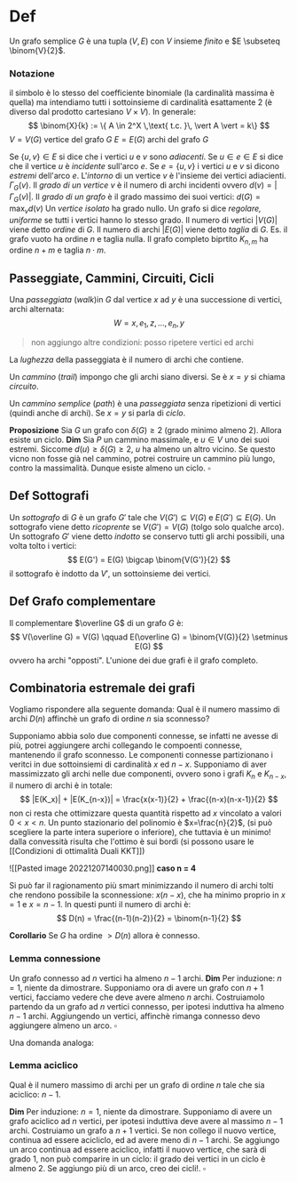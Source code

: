 # Def
Un grafo semplice $G$ è una tupla $(V,E)$ con $V$ insieme *finito* e $E \subseteq \binom{V}{2}$.


### Notazione
il simbolo è lo stesso del coefficiente binomiale (la cardinalità massima è quella) ma intendiamo tutti i sottoinsieme di cardinalità esattamente 2 (è diverso dal prodotto cartesiano $V\times V$). In generale:
$$
\binom{X}{k} := \{ A \in 2^X \,\text{ t.c. }\, \vert A \vert = k\}
$$
$V = V(G)$ vertice del grafo $G$
$E = E(G)$ archi del grafo $G$

Se $\{u,v\} \in E$ si dice che i vertici $u$ e $v$ sono *adiacenti*.
Se $u \in e \in E$ si dice che il vertice $u$ è *incidente* sull'arco $e$.
Se $e = \{u,v\}$ i vertici $u$ e $v$ si dicono *estremi* dell'arco $e$.
L'*intorno* di un vertice $v$ è l'insieme dei vertici adiacienti. $\Gamma_G(v)$.
Il *grado di un vertice* $v$ è il numero di archi incidenti ovvero $d(v) = \vert \Gamma_G(v)\vert$.
Il *grado di un grafo* è il grado massimo dei suoi vertici: $d(G) = \max_v d(v)$
Un *vertice isolato* ha grado nullo.
Un grafo si dice *regolare, uniforme* se tutti i vertici hanno lo stesso grado.
Il numero di vertici $\vert V(G)\vert$ viene detto *ordine* di $G$.
Il numero di archi $\vert E(G)\vert$ viene detto *taglia* di $G$.
Es. il grafo vuoto ha ordine $n$ e taglia nulla.
Il grafo completo biprtito $K_{n,m}$ ha ordine $n+m$ e taglia $n\cdot m$.

## Passeggiate, Cammini, Circuiti, Cicli
Una *passeggiata* (*walk*)in $G$ dal vertice $x$ ad $y$ è una successione di vertici, archi alternata:
$$
W = x,e_1,z,\dots, e_n, y 
$$
> non aggiungo altre condizioni: posso ripetere vertici ed archi

La *lughezza* della passeggiata è il numero di archi che contiene.

Un *cammino* (*trail*) impongo che gli archi siano diversi. Se è $x=y$ si chiama *circuito*.

Un *cammino semplice* (*path*) è una *passeggiata* senza ripetizioni di vertici (quindi anche di archi). Se $x=y$ si parla di *ciclo*.

**Proposizione** Sia $G$ un grafo con $\delta(G)\geq 2$ (grado minimo almeno $2$). Allora esiste un ciclo.
**Dim** Sia $P$ un cammino massimale, e $u\in V$ uno dei suoi estremi. Siccome $d(u) \geq \delta(G) \geq 2$,  $u$ ha almeno un altro vicino. Se questo vicno non fosse già nel cammino, potrei costruire un cammino più lungo, contro la massimalità. Dunque esiste almeno un ciclo. $\square$

## Def Sottografi
Un *sottografo* di $G$ è un grafo $G'$ tale che $V(G') \subseteq V(G)$ e $E(G') \subseteq E(G)$.
Un sottografo viene detto *ricoprente* se $V(G') = V(G)$ (tolgo solo qualche arco).
Un sottografo $G'$ viene detto *indotto* se conservo tutti gli archi possibili, una volta tolto i vertici:
$$
E(G') = E(G) \bigcap \binom{V(G')}{2}
$$
il sottografo è indotto da $V'$, un sottoinsieme dei vertici.

## Def Grafo complementare
Il complementare $\overline G$ di un grafo $G$ è:
$$
V(\overline G) = V(G) \qquad E(\overline G) = \binom{V(G)}{2} \setminus E(G)
$$
ovvero ha archi "opposti". L'unione dei due grafi è il grafo completo.


## Combinatoria estremale dei grafi

Vogliamo rispondere alla seguente domanda:
Qual è il numero massimo di archi $D(n)$ affinchè un grafo di ordine $n$ sia sconnesso?

Supponiamo abbia solo due componenti connesse, se infatti ne avesse di più, potrei aggiungere archi  collegando le compoenti connesse, mantenendo il grafo sconnesso. Le componenti connesse partizionano i veritci in due sottoinsiemi di cardinalità $x$ ed $n-x$. Supponiamo di aver massimizzato gli archi nelle due componenti, ovvero sono i grafi $K_n$ e $K_{n-x}$, il numero di archi è in totale:
$$
|E(K_x)| + |E(K_{n-x})| = \frac{x(x-1)}{2} + \frac{(n-x)(n-x-1)}{2}
$$
non ci resta che ottimizzare questa quantità rispetto ad $x$ vincolato a valori $0<x<n$.
Un punto stazionario del polinomio è $x=\frac{n}{2}$, (si può scegliere la parte intera superiore o inferiore), che tuttavia è un minimo! dalla convessità risulta che l'ottimo è sui bordi (si possono usare le [[Condizioni di ottimalità Duali KKT]])

![[Pasted image 20221207140030.png]]
**caso n = 4**

Si può far il ragionamento più smart minimizzando il numero di archi tolti che rendono possibile la sconnessione: $x(n-x)$, che ha minimo proprio in $x=1$ e $x=n-1$. In questi punti il numero di archi è:
$$
D(n) = \frac{(n-1)(n-2)}{2} = \binom{n-1}{2}
$$

**Corollario**
Se $G$ ha ordine  $> D(n)$ allora è connesso.

### Lemma connessione
  Un grafo connesso ad $n$ vertici ha almeno $n-1$ archi.
**Dim**
Per induzione:
$n=1$, niente da dimostrare. 
Supponiamo ora di avere un grafo con $n+1$ vertici, facciamo vedere che deve avere almeno $n$ archi. Costruiamolo partendo da un grafo ad $n$ vertici connesso, per ipotesi induttiva ha almeno $n-1$ archi. Aggiungendo un vertici, affinchè rimanga connesso devo aggiungere almeno un arco. $\square$

Una domanda analoga: 
### Lemma aciclico
Qual è il numero massimo di archi per un grafo di ordine $n$ tale che sia aciclico: $n-1$.

**Dim** Per induzione:
$n=1$, niente da dimostrare.
Supponiamo di avere un grafo aciclico ad $n$ vertici, per ipotesi induttiva deve avere al massimo $n-1$ archi. Costruiamo un grafo a $n+1$ vertici. Se non collego il nuovo vertice, continua ad essere acicliclo, ed ad avere meno di $n-1$ archi. Se aggiungo un arco continua ad essere aciclico, infatti il nuovo vertice, che sarà di grado $1$, non può comparire in un ciclo: il grado dei vertici in un ciclo è almeno $2$. Se aggiungo più di un arco, creo dei cicli!. $\square$






